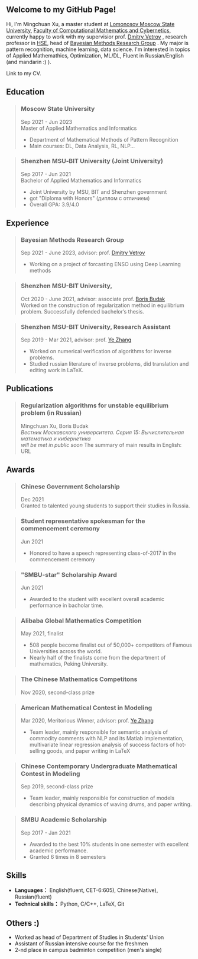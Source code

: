 ## Welcome to my GitHub Page!  

Hi, I'm Mingchuan Xu, a master student at [Lomonosov Moscow State University](https://www.msu.ru/en/), [Faculty of Computational Mathematics and Cybernetics](https://cs.msu.ru/en), currently happy to work with my supervisior prof. [Dmitry Vetrov](https://bayesgroup.ru/people/dmitry-vetrov/) , research professor in [HSE](https://www.hse.ru/en/), head of [Bayesian Methods Research Group](https://bayesgroup.ru/) . My major is pattern recognition, machine learning, data science. I'm interested in topics of Applied Mathemathics, Optimization, ML/DL, Fluent in Russian/English (and mandarin :) ).  

Link to my CV.

## Education  

> ### Moscow State University  
> Sep 2021 - Jun 2023  
> Master of Applied Mathematics and Informatics  
> - Department of Mathematical Methods of Pattern Recognition  
> - Main courses: DL, Data Analysis, RL, NLP...

> ### Shenzhen MSU‐BIT University (Joint University)
> Sep 2017 - Jun 2021  
> Bachelor of Applied Mathematics and Informatics  
> - Joint University by MSU, BIT and Shenzhen government  
> - got "Diploma with Honors" (диплом с отличием)
> - Overall GPA: 3.9/4.0  

## Experience  

> ### Bayesian Methods Research Group  
> Sep 2021 - June 2023, advisor: prof. [Dmitry Vetrov](https://bayesgroup.ru/people/dmitry-vetrov/)  
> - Working on a project of forcasting ENSO using Deep Learning methods

> ### Shenzhen MSU-BIT University, 
> Oct 2020 - June 2021, advisor: associate prof. [Boris Budak](https://www.smbu.edu.cn/info/1342/4408.htm)  
> Worked on the construction of regularization method in equilibrium problem.
> Successfully defended bachelor’s thesis.


> ### Shenzhen MSU-BIT University, Research Assistant
> Sep 2019 - Mar 2021, advisor: prof. [Ye Zhang](https://www.smbu.edu.cn/info/1084/2949.htm)
> - Worked on numerical verification of algorithms for inverse problems.  
> - Studied russian literature of inverse problems, did translation and editing work in LaTeX.  


## Publications

> ### Regularization algorithms for unstable equilibrium problem (in Russian)  
> Mingchuan Xu, Boris Budak  
> _Вестник Московского университета. Серия 15: Вычислительная математика и кибернетика_  
> _will be met in public soon_
> The summary of main results in English: URL

## Awards 

> ### Chinese Government Scholarship
> Dec 2021  
> Granted to talented young students to support their studies in Russia.

> ### Student representative spokesman for the commencement ceremony
> Jun 2021
> - Honored to have a speech representing class-of-2017 in the commencement ceremony  

> ### "SMBU-star" Scholarship Award
> Jun 2021  
> - Awarded to the student with excellent overall academic performance in bacholar time.   

> ### Alibaba Global Mathematics Competition  
> May 2021, finalist
> - 508 people become finalist out of 50,000+ competitors of Famous Universities across the world.  
> - Nearly half of the finalists come from the department of mathematics, Peking University.  

> ### The Chinese Mathematics Competitons  
> Nov 2020, second-class prize

> ### American Mathematical Contest in Modeling  
> Mar 2020, Meritorious Winner, advisor: prof. [Ye Zhang](https://www.smbu.edu.cn/info/1084/2949.htm)
> - Team leader, mainly responsible for semantic analysis of commodity comments with NLP and its Matlab implementation, multivariate linear regression analysis of success factors of hot‐selling goods, and paper writing in LaTeX

> ### Chinese Contemporary Undergraduate Mathematical Contest in Modeling  
> Sep 2019, second-class prize
> - Team leader, mainly responsible for construction of models describing physical dynamics of waving drums, and paper writing.  

> ### SMBU Academic Scholarship
> Sep 2017 - Jan 2021  
> - Awarded to the best 10% students in one semester with excellent academic performance.  
> - Granted 6 times in 8 semesters  

## Skills
* **Languages：** English(fluent, CET-6:605), Chinese(Native), Russian(fluent)  
* **Technical skills：** Python, C/C++, LaTeX, Git  

## Others :)
* Worked as head of Department of Studies in Students' Union  
* Assistant of Russian intensive course for the freshmen  
* 2-nd place in campus badminton competition (men's single)

